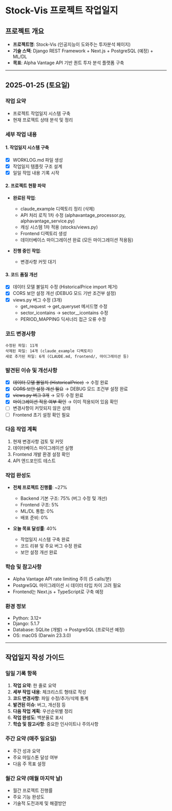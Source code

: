 # Stock-Vis 프로젝트 작업일지

## 프로젝트 개요
- **프로젝트명**: Stock-Vis (인공지능이 도와주는 투자분석 페이지)
- **기술 스택**: Django REST Framework + Next.js + PostgreSQL (예정) + ML/DL
- **목표**: Alpha Vantage API 기반 퀀트 투자 분석 플랫폼 구축

---

## 2025-01-25 (토요일)

### 작업 요약
- 프로젝트 작업일지 시스템 구축
- 현재 프로젝트 상태 분석 및 정리

### 세부 작업 내용

#### 1. 작업일지 시스템 구축
- [x] WORKLOG.md 파일 생성
- [x] 작업일지 템플릿 구조 설계
- [x] 일일 작업 내용 기록 시작

#### 2. 프로젝트 현황 파악
- **완료된 작업**:
  - claude_example 디렉토리 정리 (삭제)
  - API 처리 로직 1차 수정 (alphavantage_processor.py, alphavantage_service.py)
  - 캐싱 시스템 1차 적용 (stocks/views.py)
  - Frontend 디렉토리 생성
  - 데이터베이스 마이그레이션 완료 (모든 마이그레이션 적용됨)

- **진행 중인 작업**:
  - 변경사항 커밋 대기

#### 3. 코드 품질 개선
- [x] 데이터 모델 불일치 수정 (HistoricalPrice import 제거)
- [x] CORS 보안 설정 개선 (DEBUG 모드 기반 조건부 설정)
- [x] views.py 버그 수정 (3개)
  - get_request → get_queryset 메서드명 수정
  - sector_icontains → sector__icontains 수정
  - PERIOD_MAPPING 딕셔너리 접근 오류 수정

### 코드 변경사항
```
수정된 파일: 11개
삭제된 파일: 14개 (claude_example 디렉토리)
새로 추가된 파일: 6개 (CLAUDE.md, frontend/, 마이그레이션 등)
```

### 발견된 이슈 및 개선사항
- [x] ~~데이터 모델 불일치 (HistoricalPrice)~~ → 수정 완료
- [x] ~~CORS 보안 설정 개선 필요~~ → DEBUG 모드 조건부 설정 완료
- [x] ~~views.py 버그 3개~~ → 모두 수정 완료
- [x] ~~마이그레이션 적용 여부 확인~~ → 이미 적용되어 있음 확인
- [ ] 변경사항이 커밋되지 않은 상태
- [ ] Frontend 초기 설정 확인 필요

### 다음 작업 계획
1. 현재 변경사항 검토 및 커밋
2. 데이터베이스 마이그레이션 실행
3. Frontend 개발 환경 설정 확인
4. API 엔드포인트 테스트

### 작업 완성도
- **전체 프로젝트 진행률**: ~27%
  - Backend 기본 구조: 75% (버그 수정 및 개선)
  - Frontend 구조: 5%
  - ML/DL 통합: 0%
  - 배포 준비: 0%

- **오늘 목표 달성률**: 40%
  - 작업일지 시스템 구축 완료
  - 코드 리뷰 및 주요 버그 수정 완료
  - 보안 설정 개선 완료

### 학습 및 참고사항
- Alpha Vantage API rate limiting 주의 (5 calls/분)
- PostgreSQL 마이그레이션 시 데이터 타입 차이 고려 필요
- Frontend는 Next.js + TypeScript로 구축 예정

### 환경 정보
- Python: 3.12+
- Django: 5.1.7
- Database: SQLite (개발) → PostgreSQL (프로덕션 예정)
- OS: macOS (Darwin 23.3.0)

---

## 작업일지 작성 가이드

### 일일 기록 항목
1. **작업 요약**: 한 줄로 요약
2. **세부 작업 내용**: 체크리스트 형태로 작성
3. **코드 변경사항**: 파일 수정/추가/삭제 통계
4. **발견된 이슈**: 버그, 개선점 등
5. **다음 작업 계획**: 우선순위별 정리
6. **작업 완성도**: 백분율로 표시
7. **학습 및 참고사항**: 중요한 인사이트나 주의사항

### 주간 요약 (매주 일요일)
- 주간 성과 요약
- 주요 마일스톤 달성 여부
- 다음 주 목표 설정

### 월간 요약 (매월 마지막 날)
- 월간 프로젝트 진행률
- 주요 기능 완성도
- 기술적 도전과제 및 해결방안
